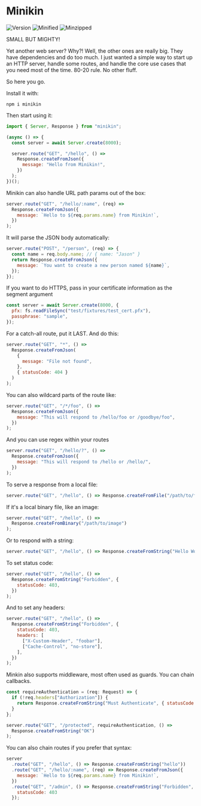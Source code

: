 # Minikin

![Version](https://badgen.net/npm/v/minikin)
![Minified](https://badgen.net/bundlephobia/min/minikin)
![Minzipped](https://badgen.net/bundlephobia/minzip/minikin)

SMALL BUT MIGHTY!

Yet another web server? Why?! Well, the other ones are really big. They have dependencies and do too much. I just wanted a simple way to start up an HTTP server, handle some routes, and handle the core use cases that you need most of the time. 80-20 rule. No other fluff.

So here you go.

Install it with:

```
npm i minikin
```

Then start using it:

```javascript
import { Server, Response } from "minikin";

(async () => {
  const server = await Server.create(8000);

  server.route("GET", "/hello", () =>
    Response.createFromJson({
      message: "Hello from Minikin!",
    })
  );
})();
```

Minikin can also handle URL path params out of the box:

```javascript
server.route("GET", "/hello/:name", (req) =>
  Response.createFromJson({
    message: `Hello to ${req.params.name} from Minikin!`,
  })
);
```

It will parse the JSON body automatically:

```javascript
server.route("POST", "/person", (req) => {
  const name = req.body.name; // { name: "Jason" }
  return Response.createFromJson({
    message: `You want to create a new person named ${name}`,
  });
});
```

If you want to do HTTPS, pass in your certificate information as the segment argument

```javascript
const server = await Server.create(8000, {
  pfx: fs.readFileSync("test/fixtures/test_cert.pfx"),
  passphrase: "sample",
});
```

For a catch-all route, put it LAST. And do this:

```javascript
server.route("GET", "*", () =>
  Response.createFromJson(
    {
      message: "File not found",
    },
    { statusCode: 404 }
  )
);
```

You can also wildcard parts of the route like:

```javascript
server.route("GET", "/*/foo", () =>
  Response.createFromJson({
    message: "This will respond to /hello/foo or /goodbye/foo",
  })
);
```

And you can use regex within your routes

```javascript
server.route("GET", "/hello/?", () =>
  Response.createFromJson({
    message: "This will respond to /hello or /hello/",
  })
);
```

To serve a response from a local file:

```javascript
server.route("GET", "/hello", () => Response.createFromFile("/path/to/file"));
```

If it's a local binary file, like an image:

```javascript
server.route("GET", "/hello", () =>
  Response.createFromBinary("/path/to/image")
);
```

Or to respond with a string:

```javascript
server.route("GET", "/hello", () => Response.createFromString("Hello World!"));
```

To set status code:

```javascript
server.route("GET", "/hello", () =>
  Response.createFromString("Forbidden", {
    statusCode: 403,
  })
);
```

And to set any headers:

```javascript
server.route("GET", "/hello", () =>
  Response.createFromString("Forbidden", {
    statusCode: 403,
    headers: [
      ["X-Custom-Header", "foobar"],
      ["Cache-Control", "no-store"],
    ],
  })
);
```

Minkin also supports middleware, most often used as guards. You can chain callbacks.

```javascript
const requireAuthentication = (req: Request) => {
  if (!req.headers["Authorization"]) {
    return Response.createFromString("Must Authenticate", { statusCode: 401 });
  }
};

server.route("GET", "/protected", requireAuthentication, () =>
  Response.createFromString("OK")
);
```

You can also chain routes if you prefer that syntax:

```javascript
server
  .route("GET", "/hello", () => Response.createFromString("hello"))
  .route("GET", "/hello/:name", (req) => Response.createFromJson({
    message: `Hello to ${req.params.name} from Minikin!`,
  })
  .route("GET", "/admin", () => Response.createFromString("Forbidden", {
    statusCode: 403
  });
```
